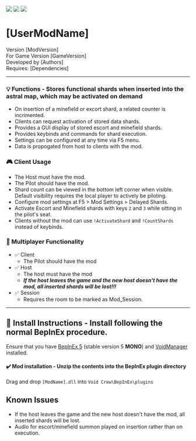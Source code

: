 [![](https://img.shields.io/badge/-Nihility_Shift-111111?style=just-the-label&logo=github&labelColor=24292f)](https://github.com/Nihility-Shift)
![](https://img.shields.io/badge/Game%20Version-[GameVersion]-111111?style=flat&labelColor=24292f&color=111111)
[![](https://img.shields.io/discord/1180651062550593536.svg?&logo=discord&logoColor=ffffff&style=flat&label=Discord&labelColor=24292f&color=111111)](https://discord.gg/g2u5wpbMGu "Void Crew Modding Discord")

# [UserModName]

Version [ModVersion]  
For Game Version [GameVersion]  
Developed by [Authors]  
Requires: [Dependencies]

---------------------

### 💡 Functions - **Stores functional shards when inserted into the astral map, which may be activated on demand**

- On insertion of a minefield or excort shard, a related counter is incrimented.
- Clients can request activation of stored data shards.
- Provides a GUI display of stored escort and minefield shards.
- Provides keybinds and commands for shard execution.
- Settings can be configured at any time via F5 menu.
- Data is propogated from host to clients with the mod.

### 🎮 Client Usage

- The Host must have the mod.
- The Pilot should have the mod.
- Shard count can be viewed in the bottom left corner when visible. Default visibility requires the local player to actively be piloting.
- Configure mod settings at F5 > Mod Settings > Delayed Shards.
- Activate Escort and Minefield shards with keys `2` and `3` while sitting in the pilot's seat.
- Clients without the mod can use `!ActivateShard` and `!CountShards` instead of keybinds.

### 👥 Multiplayer Functionality

- ✅ Client
  - The Pilot should have the mod
- ✅ Host
  - The host must have the mod
  - ***If the host leaves the game and the new host doesn't have the mod, all inserted shards will be lost!!!***
- ✅ Session
  - Requires the room to be marked as Mod_Session.

---------------------

## 🔧 Install Instructions - **Install following the normal BepInEx procedure.**

Ensure that you have [BepInEx 5](https://thunderstore.io/c/void-crew/p/BepInEx/BepInExPack/) (stable version 5 **MONO**) and [VoidManager](https://thunderstore.io/c/void-crew/p/NihilityShift/VoidManager/) installed.

#### ✔️ Mod installation - **Unzip the contents into the BepInEx plugin directory**

Drag and drop `[ModName].dll` into `Void Crew\BepInEx\plugins`


## Known Issues
  - If the host leaves the game and the new host doesn't have the mod, all inserted shards will be lost.
  - Audio for escort/minefield summon played on insertion rather than on execution.
